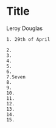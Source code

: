 # Title
Leroy Douglas
```
1. 29th of April

2.
3.
4.
5.
6.
7.Seven
8.
9.
10.
11.
12.
13.
14.
15.
```
